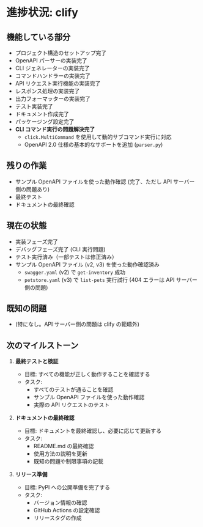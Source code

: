 # 進捗状況: clify

## 機能している部分

- プロジェクト構造のセットアップ完了
- OpenAPI パーサーの実装完了
- CLI ジェネレーターの実装完了
- コマンドハンドラーの実装完了
- API リクエスト実行機能の実装完了
- レスポンス処理の実装完了
- 出力フォーマッターの実装完了
- テスト実装完了
- ドキュメント作成完了
- パッケージング設定完了
- **CLI コマンド実行の問題解決完了**
  - `click.MultiCommand` を使用して動的サブコマンド実行に対応
  - OpenAPI 2.0 仕様の基本的なサポートを追加 (`parser.py`)

## 残りの作業

- サンプル OpenAPI ファイルを使った動作確認 (完了、ただし API サーバー側の問題あり)
- 最終テスト
- ドキュメントの最終確認

## 現在の状態

- 実装フェーズ完了
- デバッグフェーズ完了 (CLI 実行問題)
- テスト実行済み（一部テストは修正済み）
- サンプル OpenAPI ファイル (v2, v3) を使った動作確認済み
  - `swagger.yaml` (v2) で `get-inventory` 成功
  - `petstore.yaml` (v3) で `list-pets` 実行試行 (404 エラーは API サーバー側の問題)

## 既知の問題

- (特になし。API サーバー側の問題は clify の範疇外)

## 次のマイルストーン

1. **最終テストと検証**

   - 目標: すべての機能が正しく動作することを確認する
   - タスク:
     - すべてのテストが通ることを確認
     - サンプル OpenAPI ファイルを使った動作確認
     - 実際の API リクエストのテスト

2. **ドキュメントの最終確認**

   - 目標: ドキュメントを最終確認し、必要に応じて更新する
   - タスク:
     - README.md の最終確認
     - 使用方法の説明を更新
     - 既知の問題や制限事項の記載

3. **リリース準備**
   - 目標: PyPI への公開準備を完了する
   - タスク:
     - バージョン情報の確認
     - GitHub Actions の設定確認
     - リリースタグの作成
